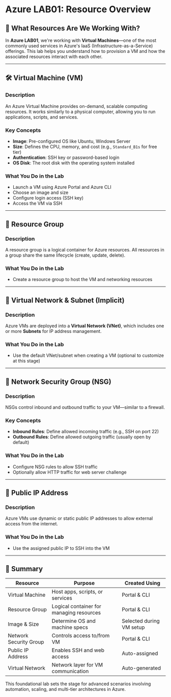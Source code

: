 # Azure LAB01: Resource Overview

## 🔧 What Resources Are We Working With?

In **Azure LAB01**, we're working with **Virtual Machines**—one of the most commonly used services in Azure's IaaS (Infrastructure-as-a-Service) offerings. This lab helps you understand how to provision a VM and how the associated resources interact with each other.

---

## 🛠️ Virtual Machine (VM)

### Description
An Azure Virtual Machine provides on-demand, scalable computing resources. It works similarly to a physical computer, allowing you to run applications, scripts, and services.

### Key Concepts
- **Image**: Pre-configured OS like Ubuntu, Windows Server
- **Size**: Defines the CPU, memory, and cost (e.g., `Standard_B1s` for free tier)
- **Authentication**: SSH key or password-based login
- **OS Disk**: The root disk with the operating system installed

### What You Do in the Lab
- Launch a VM using Azure Portal and Azure CLI
- Choose an image and size
- Configure login access (SSH key)
- Access the VM via SSH

---

## 🏢 Resource Group

### Description
A resource group is a logical container for Azure resources. All resources in a group share the same lifecycle (create, update, delete).

### What You Do in the Lab
- Create a resource group to host the VM and networking resources

---

## 🔌 Virtual Network & Subnet (Implicit)

### Description
Azure VMs are deployed into a **Virtual Network (VNet)**, which includes one or more **Subnets** for IP address management.

### What You Do in the Lab
- Use the default VNet/subnet when creating a VM (optional to customize at this stage)

---

## 🚧 Network Security Group (NSG)

### Description
NSGs control inbound and outbound traffic to your VM—similar to a firewall.

### Key Concepts
- **Inbound Rules**: Define allowed incoming traffic (e.g., SSH on port 22)
- **Outbound Rules**: Define allowed outgoing traffic (usually open by default)

### What You Do in the Lab
- Configure NSG rules to allow SSH traffic
- Optionally allow HTTP traffic for web server challenge

---

## 🔺 Public IP Address

### Description
Azure VMs use dynamic or static public IP addresses to allow external access from the internet.

### What You Do in the Lab
- Use the assigned public IP to SSH into the VM

---

## 🚀 Summary

| Resource              | Purpose                                 | Created Using     |
|-----------------------|------------------------------------------|-------------------|
| Virtual Machine       | Host apps, scripts, or services          | Portal & CLI      |
| Resource Group        | Logical container for managing resources | Portal & CLI      |
| Image & Size          | Determine OS and machine specs           | Selected during VM setup |
| Network Security Group| Controls access to/from VM               | Portal & CLI      |
| Public IP Address     | Enables SSH and web access               | Auto-assigned     |
| Virtual Network       | Network layer for VM communication       | Auto-generated    |

This foundational lab sets the stage for advanced scenarios involving automation, scaling, and multi-tier architectures in Azure.